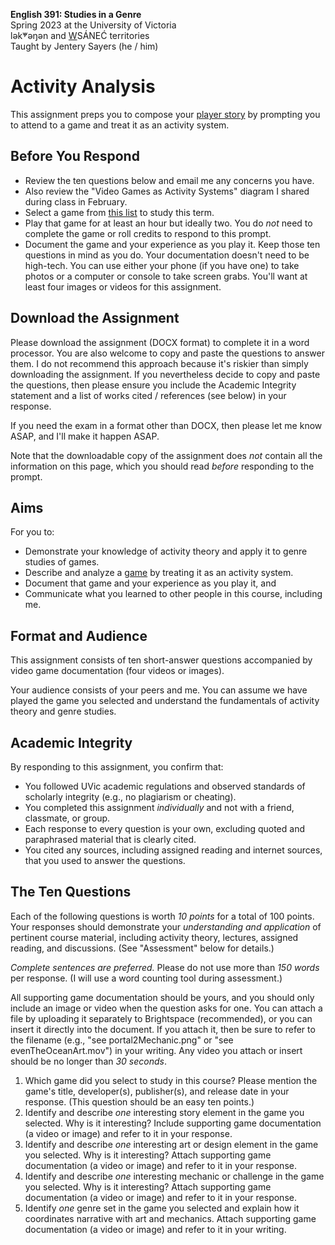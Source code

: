 **English 391: Studies in a Genre**          
Spring 2023 at the University of Victoria  
lək̓ʷəŋən and <u>W</u>SÁNEĆ territories     
Taught by Jentery Sayers (he / him)      

# Activity Analysis

This assignment preps you to compose your [player story](final.html) by prompting you to attend to a game and treat it as an activity system. 

## Before You Respond

* Review the ten questions below and email me any concerns you have. 
* Also review the "Video Games as Activity Systems" diagram I shared during class in February. 
* Select a game from [this list](https://docs.google.com/spreadsheets/d/1C6maql6wsx51M6B5YLhgS8cDdqwJXTajUE8Kv5McgLw/edit#gid=0) to study this term. 
* Play that game for at least an hour but ideally two. You do *not* need to complete the game or roll credits to respond to this prompt. 
* Document the game and your experience as you play it. Keep those ten questions in mind as you do. Your documentation doesn't need to be high-tech. You can use either your phone (if you have one) to take photos or a computer or console to take screen grabs. You'll want at least four images or videos for this assignment.  

## Download the Assignment

Please download the assignment (DOCX format) to complete it in a word processor. You are also welcome to copy and paste the questions to answer them. I do not recommend this approach because it's riskier than simply downloading the assignment. If you nevertheless decide to copy and paste the questions, then please ensure you include the Academic Integrity statement and a list of works cited / references (see below) in your response. 

If you need the exam in a format other than DOCX, then please let me know ASAP, and I'll make it happen ASAP. 

Note that the downloadable copy of the assignment does *not* contain all the information on this page, which you should read *before* responding to the prompt.  

## Aims

For you to: 

* Demonstrate your knowledge of activity theory and apply it to genre studies of games.  
* Describe and analyze a [game](https://docs.google.com/spreadsheets/d/1C6maql6wsx51M6B5YLhgS8cDdqwJXTajUE8Kv5McgLw/edit#gid=0) by treating it as an activity system. 
* Document that game and your experience as you play it, and
* Communicate what you learned to other people in this course, including me. 

## Format and Audience 

This assignment consists of ten short-answer questions accompanied by video game documentation (four videos or images). 

Your audience consists of your peers and me. You can assume we have played the game you selected and understand the fundamentals of activity theory and genre studies.   

## Academic Integrity 

By responding to this assignment, you confirm that: 

* You followed UVic academic regulations and observed standards of scholarly integrity (e.g., no plagiarism or cheating). 
* You completed this assignment *individually* and not with a friend, classmate, or group.
* Each response to every question is your own, excluding quoted and paraphrased material that is clearly cited. 
* You cited any sources, including assigned reading and internet sources, that you used to answer the questions. 

## The Ten Questions

Each of the following questions is worth *10 points* for a total of 100 points. Your responses should demonstrate your *understanding and application* of pertinent course material, including activity theory, lectures, assigned reading, and discussions. (See "Assessment" below for details.) 

*Complete sentences are preferred.* Please do not use more than *150 words* per response. (I will use a word counting tool during assessment.) 

All supporting game documentation should be yours, and you should only include an image or video when the question asks for one. You can attach a file by uploading it separately to Brightspace (recommended), or you can insert it directly into the document. If you attach it, then be sure to refer to the filename (e.g., "see portal2Mechanic.png" or "see evenTheOceanArt.mov") in your writing. Any video you attach or insert should be no longer than *30 seconds*. 

1. Which game did you select to study in this course? Please mention the game's title, developer(s), publisher(s), and release date in your response. (This question should be an easy ten points.)
2. Identify and describe *one* interesting story element in the game you selected. Why is it interesting? Include supporting game documentation (a video or image) and refer to it in your response.  
3. Identify and describe *one* interesting art or design element in the game you selected. Why is it interesting? Attach supporting game documentation (a video or image) and refer to it in your response. 
4. Identify and describe *one* interesting mechanic or challenge in the game you selected. Why is it interesting? Attach supporting game documentation (a video or image) and refer to it in your response. 
5. Identify *one* genre set in the game you selected and explain how it coordinates narrative with art and mechanics. Attach supporting game documentation (a video or image) and refer to it in your writing. 
